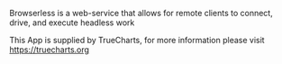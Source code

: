 Browserless is a web-service that allows for remote clients to connect, drive, and execute headless work

This App is supplied by TrueCharts, for more information please visit https://truecharts.org
